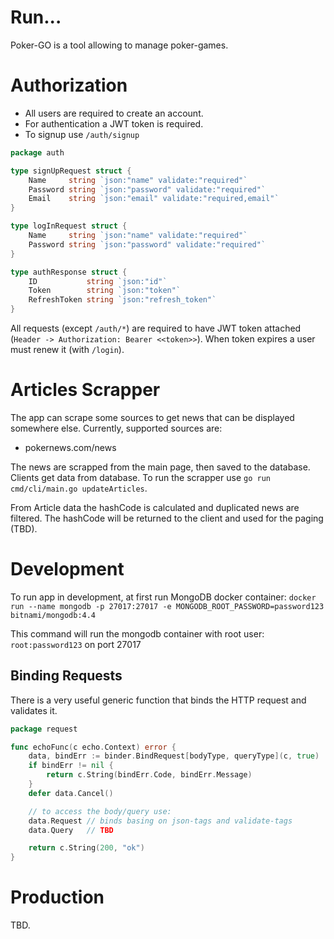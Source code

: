 # Run...

Poker-GO is a tool allowing to manage poker-games.

# Authorization

- All users are required to create an account.
- For authentication a JWT token is required.
- To signup use `/auth/signup`

```go
package auth

type signUpRequest struct {
	Name     string `json:"name" validate:"required"`
	Password string `json:"password" validate:"required"`
	Email    string `json:"email" validate:"required,email"`
}

type logInRequest struct {
	Name     string `json:"name" validate:"required"`
	Password string `json:"password" validate:"required"`
}

type authResponse struct {
	ID           string `json:"id"`
	Token        string `json:"token"`
	RefreshToken string `json:"refresh_token"`
}
```

All requests (except `/auth/*`) are required to have JWT token attached (`Header -> Authorization: Bearer <<token>>`).
When token expires a user must renew it (with `/login`).

# Articles Scrapper

The app can scrape some sources to get news that can be displayed somewhere else. Currently, supported sources are:

* pokernews.com/news

The news are scrapped from the main page, then saved to the database. Clients get data from database. To run the
scrapper use `go run cmd/cli/main.go updateArticles`.

From Article data the hashCode is calculated and duplicated news are filtered. The hashCode will be returned to the
client and used for the paging (TBD).

# Development

To run app in development, at first run MongoDB docker container:
`docker run --name mongodb -p 27017:27017 -e MONGODB_ROOT_PASSWORD=password123 bitnami/mongodb:4.4`

This command will run the mongodb container with root user: `root:password123` on port 27017

## Binding Requests

There is a very useful generic function that binds the HTTP request and validates it.

```go
package request

func echoFunc(c echo.Context) error {
	data, bindErr := binder.BindRequest[bodyType, queryType](c, true)
	if bindErr != nil {
		return c.String(bindErr.Code, bindErr.Message)
	}
	defer data.Cancel()

	// to access the body/query use:
	data.Request // binds basing on json-tags and validate-tags
	data.Query   // TBD

	return c.String(200, "ok")
}
```

# Production

TBD.
